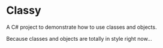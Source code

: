 # Classy
A C# project to demonstrate how to use classes and objects.

Because classes and objects are totally in style right now...